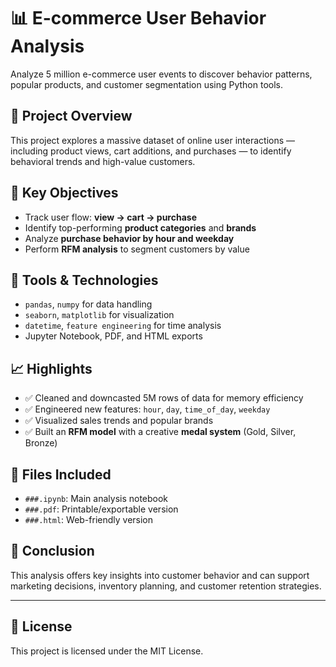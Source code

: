 # 📊 E-commerce User Behavior Analysis

Analyze 5 million e-commerce user events to discover behavior patterns, popular products, and customer segmentation using Python tools.

## 📁 Project Overview

This project explores a massive dataset of online user interactions — including product views, cart additions, and purchases — to identify behavioral trends and high-value customers.

## 🧠 Key Objectives

- Track user flow: **view → cart → purchase**
- Identify top-performing **product categories** and **brands**
- Analyze **purchase behavior by hour and weekday**
- Perform **RFM analysis** to segment customers by value

## 🧰 Tools & Technologies

- `pandas`, `numpy` for data handling
- `seaborn`, `matplotlib` for visualization
- `datetime`, `feature engineering` for time analysis
- Jupyter Notebook, PDF, and HTML exports

## 📈 Highlights

- ✅ Cleaned and downcasted 5M rows of data for memory efficiency
- ✅ Engineered new features: `hour`, `day`, `time_of_day`, `weekday`
- ✅ Visualized sales trends and popular brands
- ✅ Built an **RFM model** with a creative **medal system** (Gold, Silver, Bronze)
  
## 📄 Files Included

- `###.ipynb`: Main analysis notebook
- `###.pdf`: Printable/exportable version
- `###.html`: Web-friendly version

## 🏁 Conclusion

This analysis offers key insights into customer behavior and can support marketing decisions, inventory planning, and customer retention strategies.

---

## 📜 License

This project is licensed under the MIT License.
